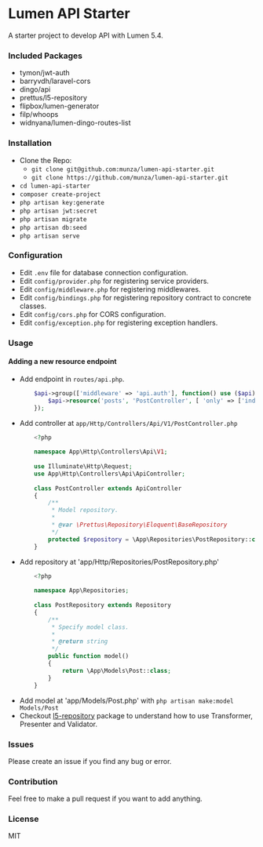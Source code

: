 # Lumen API Starter

A starter project to develop API with Lumen 5.4.

### Included Packages
- tymon/jwt-auth
- barryvdh/laravel-cors
- dingo/api
- prettus/l5-repository
- flipbox/lumen-generator
- filp/whoops
- widnyana/lumen-dingo-routes-list

### Installation
- Clone the Repo:
    - `git clone git@github.com:munza/lumen-api-starter.git`
    - `git clone https://github.com/munza/lumen-api-starter.git`
- `cd lumen-api-starter`
- `composer create-project`
- `php artisan key:generate`
- `php artisan jwt:secret`
- `php artisan migrate`
- `php artisan db:seed`
- `php artisan serve`

### Configuration
- Edit `.env` file for database connection configuration.
- Edit `config/provider.php` for registering service providers.
- Edit `config/middleware.php` for registering middlewares.
- Edit `config/bindings.php` for registering repository contract to concrete classes.
- Edit `config/cors.php` for CORS configuration.
- Edit `config/exception.php` for registering exception handlers.

### Usage

#### Adding a new resource endpoint
- Add endpoint in `routes/api.php`.
    ```php
        $api->group(['middleware' => 'api.auth'], function() use ($api) {
            $api->resource('posts', 'PostController', [ 'only' => ['index', 'store', 'show', 'update', 'destroy']]);
        });
    ```
- Add controller at `app/Http/Controllers/Api/V1/PostController.php`
    ```php
        <?php
        
        namespace App\Http\Controllers\Api\V1;
        
        use Illuminate\Http\Request;
        use App\Http\Controllers\Api\ApiController;
        
        class PostController extends ApiController
        {
            /**
             * Model repository.
             *
             * @var \Prettus\Repository\Eloquent\BaseRepository
             */
            protected $repository = \App\Repositories\PostRepository::class;
        }
    ```
- Add repository at 'app/Http/Repositories/PostRepository.php'
    ```php
        <?php
        
        namespace App\Repositories;
        
        class PostRepository extends Repository
        {
            /**
             * Specify model class.
             *
             * @return string
             */
            public function model()
            {
                return \App\Models\Post::class;
            }
        }
    ```
- Add model at 'app/Models/Post.php' with `php artisan make:model Models/Post`
- Checkout [l5-repository](https://github.com/andersao/l5-repository) package to understand how to use Transformer, Presenter and Validator.

### Issues
Please create an issue if you find any bug or error.

### Contribution
Feel free to make a pull request if you want to add anything.

### License
MIT
